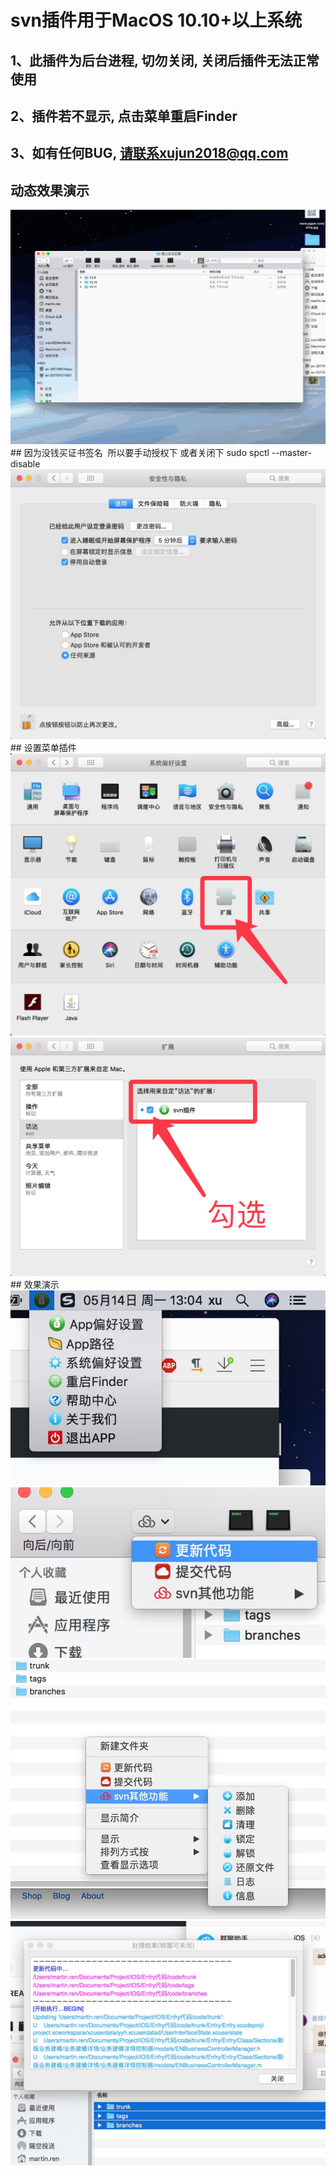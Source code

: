 # svn插件用于MacOS 10.10+以上系统

## 1、此插件为后台进程, 切勿关闭, 关闭后插件无法正常使用
## 2、插件若不显示, 点击菜单重启Finder
## 3、如有任何BUG, 请联系xujun2018@qq.com


## 动态效果演示
<img src="0.gif"/>
## 因为没钱买证书签名  所以要手动授权下 或者关闭下 sudo spctl --master-disable
<img src="0.png"/>
## 设置菜单插件
<img src="1.png"/>
<img src="2.png"/>
## 效果演示
<img src="3.png"/>
<img src="4.png"/>
<img src="5.png"/>
<img src="6.png"/>
